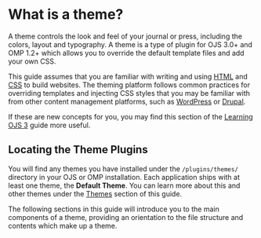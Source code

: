 # What is a theme?

A theme controls the look and feel of your journal or press, including the colors, layout and typography. A theme is a type of plugin for OJS 3.0+ and OMP 1.2+ which allows you to override the default template files and add your own CSS.

This guide assumes that you are familiar with writing and using [HTML](https://en.wikipedia.org/wiki/HTML) and [CSS](https://en.wikipedia.org/wiki/Cascading_Style_Sheets) to build websites. The theming platform follows common practices for overriding templates and injecting CSS styles that you may be familiar with from other content management platforms, such as [WordPress](https://wordpress.org/) or [Drupal](https://www.drupal.org/). 

If these are new concepts for you, you may find this section of the [Learning OJS 3](https://pkp.gitbooks.io/ojs3/content/en/website_settings.html) guide more useful.

## Locating the Theme Plugins

You will find any themes you have installed under the `/plugins/themes/` directory in your OJS or OMP installation. Each application ships with at least one theme, the **Default Theme**. You can learn more about this and other themes under the [Themes](themes.md) section of this guide.

The following sections in this guide will introduce you to the main components of a theme, providing an orientation to the file structure and contents which make up a theme.